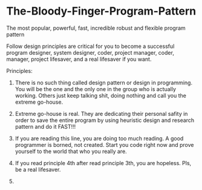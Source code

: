 # The-Bloody-Finger-Program-Pattern
The most popular, powerful, fast, incredible robust and flexible program pattern

Follow design principles are critical for you to become a successful program designer, system designer, coder, project manager, coder, manager, project lifesaver, and a real lifesaver if you want.

Principles:
1. There is no such thing called design pattern or design in programming. You will be the one and the only one in the group who is actually working. Others just keep talking shit, doing nothing and call you the extreme go-house. 

2. Extreme go-house is real. They are dedicating their personal safity in order to save the entire program by using heuristic design and research pattern and do it FAST!!!

3. If you are reading this line, you are doing too much reading. A good programmer is borned, not created. Start you code right now and prove yourself to the world that who you really are.

4. If you read principle 4th after read principle 3th, you are hopeless. Pls, be a real lifesaver.

5. 
